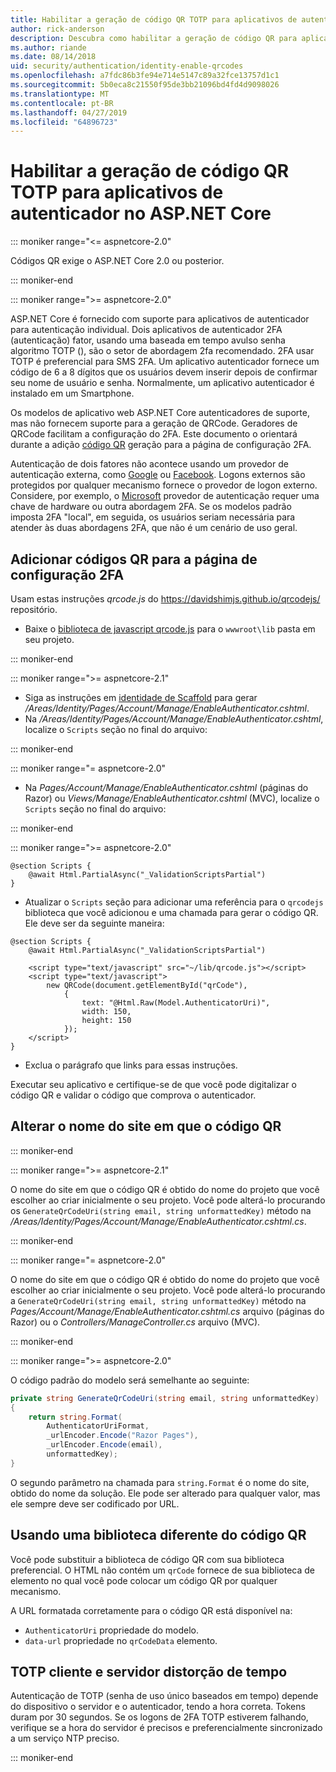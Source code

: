 ```yaml
---
title: Habilitar a geração de código QR TOTP para aplicativos de autenticador no ASP.NET Core
author: rick-anderson
description: Descubra como habilitar a geração de código QR para aplicativos de autenticador TOTP que funcionam com autenticação de dois fatores de núcleo do ASP.NET.
ms.author: riande
ms.date: 08/14/2018
uid: security/authentication/identity-enable-qrcodes
ms.openlocfilehash: a7fdc86b3fe94e714e5147c89a32fce13757d1c1
ms.sourcegitcommit: 5b0eca8c21550f95de3bb21096bd4fd4d9098026
ms.translationtype: MT
ms.contentlocale: pt-BR
ms.lasthandoff: 04/27/2019
ms.locfileid: "64896723"
---
```

# <a name="enable-qr-code-generation-for-totp-authenticator-apps-in-aspnet-core"></a>Habilitar a geração de código QR TOTP para aplicativos de autenticador no ASP.NET Core

::: moniker range="<= aspnetcore-2.0"

Códigos QR exige o ASP.NET Core 2.0 ou posterior.

::: moniker-end

::: moniker range=">= aspnetcore-2.0"

ASP.NET Core é fornecido com suporte para aplicativos de autenticador para autenticação individual. Dois aplicativos de autenticador 2FA (autenticação) fator, usando uma baseada em tempo avulso senha algoritmo TOTP (), são o setor de abordagem 2fa recomendado. 2FA usar TOTP é preferencial para SMS 2FA. Um aplicativo autenticador fornece um código de 6 a 8 dígitos que os usuários devem inserir depois de confirmar seu nome de usuário e senha. Normalmente, um aplicativo autenticador é instalado em um Smartphone.

Os modelos de aplicativo web ASP.NET Core autenticadores de suporte, mas não fornecem suporte para a geração de QRCode. Geradores de QRCode facilitam a configuração do 2FA. Este documento o orientará durante a adição [código QR](https://wikipedia.org/wiki/QR_code) geração para a página de configuração 2FA.

Autenticação de dois fatores não acontece usando um provedor de autenticação externa, como [Google](xref:security/authentication/google-logins) ou [Facebook](xref:security/authentication/facebook-logins). Logons externos são protegidos por qualquer mecanismo fornece o provedor de logon externo. Considere, por exemplo, o [Microsoft](xref:security/authentication/microsoft-logins) provedor de autenticação requer uma chave de hardware ou outra abordagem 2FA. Se os modelos padrão imposta 2FA "local", em seguida, os usuários seriam necessária para atender às duas abordagens 2FA, que não é um cenário de uso geral.

## <a name="adding-qr-codes-to-the-2fa-configuration-page"></a>Adicionar códigos QR para a página de configuração 2FA

Usam estas instruções *qrcode.js* do https://davidshimjs.github.io/qrcodejs/ repositório.

* Baixe o [biblioteca de javascript qrcode.js](https://davidshimjs.github.io/qrcodejs/) para o `wwwroot\lib` pasta em seu projeto.

::: moniker-end

::: moniker range=">= aspnetcore-2.1"

* Siga as instruções em [identidade de Scaffold](xref:security/authentication/scaffold-identity) para gerar */Areas/Identity/Pages/Account/Manage/EnableAuthenticator.cshtml*.
* Na */Areas/Identity/Pages/Account/Manage/EnableAuthenticator.cshtml*, localize o `Scripts` seção no final do arquivo:

::: moniker-end

::: moniker range="= aspnetcore-2.0"

* Na *Pages/Account/Manage/EnableAuthenticator.cshtml* (páginas do Razor) ou *Views/Manage/EnableAuthenticator.cshtml* (MVC), localize o `Scripts` seção no final do arquivo:

::: moniker-end

::: moniker range=">= aspnetcore-2.0"

```cshtml
@section Scripts {
    @await Html.PartialAsync("_ValidationScriptsPartial")
}
```

* Atualizar o `Scripts` seção para adicionar uma referência para o `qrcodejs` biblioteca que você adicionou e uma chamada para gerar o código QR. Ele deve ser da seguinte maneira:

```cshtml
@section Scripts {
    @await Html.PartialAsync("_ValidationScriptsPartial")

    <script type="text/javascript" src="~/lib/qrcode.js"></script>
    <script type="text/javascript">
        new QRCode(document.getElementById("qrCode"),
            {
                text: "@Html.Raw(Model.AuthenticatorUri)",
                width: 150,
                height: 150
            });
    </script>
}
```

* Exclua o parágrafo que links para essas instruções.

Executar seu aplicativo e certifique-se de que você pode digitalizar o código QR e validar o código que comprova o autenticador.

## <a name="change-the-site-name-in-the-qr-code"></a>Alterar o nome do site em que o código QR

::: moniker-end

::: moniker range=">= aspnetcore-2.1"

O nome do site em que o código QR é obtido do nome do projeto que você escolher ao criar inicialmente o seu projeto. Você pode alterá-lo procurando os `GenerateQrCodeUri(string email, string unformattedKey)` método na */Areas/Identity/Pages/Account/Manage/EnableAuthenticator.cshtml.cs*.

::: moniker-end

::: moniker range="= aspnetcore-2.0"

O nome do site em que o código QR é obtido do nome do projeto que você escolher ao criar inicialmente o seu projeto. Você pode alterá-lo procurando a `GenerateQrCodeUri(string email, string unformattedKey)` método na *Pages/Account/Manage/EnableAuthenticator.cshtml.cs* arquivo (páginas do Razor) ou o *Controllers/ManageController.cs* arquivo (MVC).

::: moniker-end

::: moniker range=">= aspnetcore-2.0"

O código padrão do modelo será semelhante ao seguinte:

```csharp
private string GenerateQrCodeUri(string email, string unformattedKey)
{
    return string.Format(
        AuthenticatorUriFormat,
        _urlEncoder.Encode("Razor Pages"),
        _urlEncoder.Encode(email),
        unformattedKey);
}
```

O segundo parâmetro na chamada para `string.Format` é o nome do site, obtido do nome da solução. Ele pode ser alterado para qualquer valor, mas ele sempre deve ser codificado por URL.

## <a name="using-a-different-qr-code-library"></a>Usando uma biblioteca diferente do código QR

Você pode substituir a biblioteca de código QR com sua biblioteca preferencial. O HTML não contém um `qrCode` fornece de sua biblioteca de elemento no qual você pode colocar um código QR por qualquer mecanismo.

A URL formatada corretamente para o código QR está disponível na:

* `AuthenticatorUri` propriedade do modelo.
* `data-url` propriedade no `qrCodeData` elemento.

## <a name="totp-client-and-server-time-skew"></a>TOTP cliente e servidor distorção de tempo

Autenticação de TOTP (senha de uso único baseados em tempo) depende do dispositivo o servidor e o autenticador, tendo a hora correta. Tokens duram por 30 segundos. Se os logons de 2FA TOTP estiverem falhando, verifique se a hora do servidor é precisos e preferencialmente sincronizado a um serviço NTP preciso.

::: moniker-end
